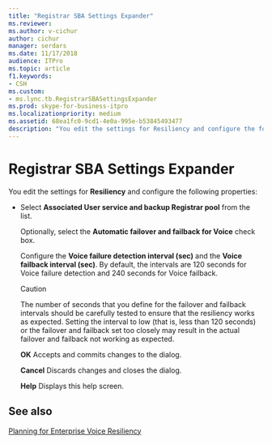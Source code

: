 ```yaml
---
title: "Registrar SBA Settings Expander"
ms.reviewer: 
ms.author: v-cichur
author: cichur
manager: serdars
ms.date: 11/17/2018
audience: ITPro
ms.topic: article
f1.keywords:
- CSH
ms.custom:
- ms.lync.tb.RegistrarSBASettingsExpander
ms.prod: skype-for-business-itpro
ms.localizationpriority: medium
ms.assetid: 68ea1fc0-9cd1-4e0a-995e-b53845493477
description: "You edit the settings for Resiliency and configure the following properties:"
---
```


# Registrar SBA Settings Expander

You edit the settings for **Resiliency** and configure the following properties:

- Select **Associated User service and backup Registrar pool** from the list.

    Optionally, select the **Automatic failover and failback for Voice** check box.

    Configure the **Voice failure detection interval (sec)** and the **Voice failback interval (sec)**. By default, the intervals are 120 seconds for Voice failure detection and 240 seconds for Voice failback.

    > [!CAUTION]
    > The number of seconds that you define for the failover and failback intervals should be carefully tested to ensure that the resiliency works as expected. Setting the interval to low (that is, less than 120 seconds) or the failover and failback set too closely may result in the actual failover and failback not working as expected.

  **OK** Accepts and commits changes to the dialog.

  **Cancel** Discards changes and closes the dialog.

  **Help** Displays this help screen.

## See also

[Planning for Enterprise Voice Resiliency](/previous-versions/office/lync-server-2013/lync-server-2013-planning-for-enterprise-voice-resiliency)